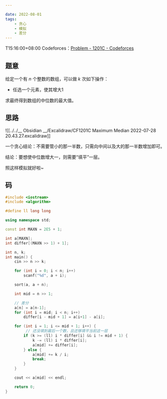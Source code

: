 ```yaml
---

date: 2022-08-01
tags:
    - 贪心
    - 模拟
    - 差分
---
```

T15:16:00+08:00
Codeforces：[Problem - 1201C - Codeforces](https://codeforces.com/problemset/problem/1201/C)

## 题意

给定一个有 $n$ 个整数的数组，可以做 $k$ 次如下操作：

- 任选一个元素，使其增大1

求最终得到数组的中位数的最大值。

## 思路

![[../../__ Obsidian __/Excalidraw/CF1201C Maximum Median 2022-07-28 20.43.27.excalidraw]]

一个贪心结论：不需要管小的那一半数，只需向中间以及大的那一半数增加即可。

结论：要想使中位数增大一，则需要“填平”一层。

照这样模拟就好啦~

## 码

```cpp
#include <iostream>
#include <algorithm>

#define ll long long

using namespace std;

const int MAXN = 2E5 + 1;

int a[MAXN];
int differ[(MAXN >> 1) + 1];

int n, k;
int main() {
    cin >> n >> k;

    for (int i = 0; i < n; i++)
        scanf("%d", a + i);

    sort(a, a + n);

	int mid = n >> 1;

	// 差分
    a[n] = a[n-1];
    for (int i = mid; i < n; i++)
        differ[i - mid + 1] = a[i+1] - a[i];

    for (int i = 1; i <= mid + 1; i++) {
	     // 还没填到最后一个数，且还够填平当前这一层
        if (k >= (ll) i * differ[i] && i != mid + 1) {
            k -= (ll) i * differ[i];
            a[mid] += differ[i];
        } else {
            a[mid] += k / i;
            break;
        }
    }

    cout << a[mid] << endl;

    return 0;
}

```
